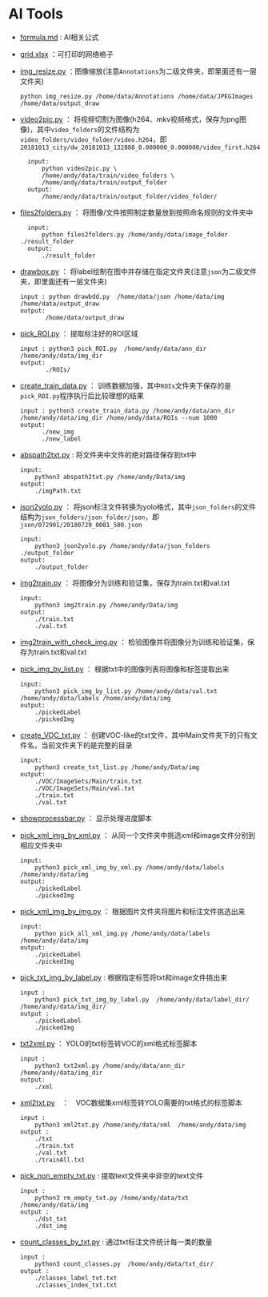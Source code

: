 # AI Tools
- [formula.md](./formula.md) : AI相关公式
- [grid.xlsx](./grid.xlsx) ：可打印的网络格子
- [img_resize.py](./img_resize.py) ：图像缩放(注意`Annotations`为二级文件夹，即里面还有一层文件夹)       
    ```shell
    python img_resize.py /home/data/Annotations /home/data/JPEGImages /home/data/output_draw
    ```
- [video2pic.py](./video2pic.py) ： 将视频切割为图像(h264、mkv视频格式，保存为png图像)，其中`video_folders`的文件结构为`video_folders/video_folder/video.h264`，即`20181013_city/dw_20181013_132808_0.000000_0.000000/video_first.h264`
  ```shell
    input: 
        python video2pic.py \
        /home/andy/data/train/video_folders \
        /home/andy/data/train/output_folder
    output: 
        /home/andy/data/train/output_folder/video_folder/
    ```
- [files2folders.py](./files2folders.py) ： 将图像/文件按照制定数量放到按照命名规则的文件夹中
  ```shell
    input: 
        python files2folders.py /home/andy/data/image_folder ./result_folder
    output: 
        ./result_folder
    ```
- [drawbox.py](./drawbox.py) ： 将label绘制在图中并存储在指定文件夹(注意`json`为二级文件夹，即里面还有一层文件夹)      
  ```shell
  input : python drawbdd.py  /home/data/json /home/data/img /home/data/output_draw
  output:
	     /home/data/output_draw
  ```
- [pick_ROI.py](./pick_ROI.py) ： 提取标注好的ROI区域
  ```shell
  input : python3 pick_ROI.py  /home/andy/data/ann_dir  /home/andy/data/img_dir
  output:
	     ./ROIs/
  ```
- [create_train_data.py](./create_train_data.py) ： 训练数据加强，其中`ROIs`文件夹下保存的是`pick_ROI.py`程序执行后比较理想的结果
  ```shell
  input : python3 create_train_data.py /home/andy/data/ann_dir /home/andy/data/img_dir /home/andy/data/ROIs --num 1000
  output:  
        ./new_img
        ./new_label
  ```
- [abspath2txt.py](./abspath2txt.py) : 将文件夹中文件的绝对路径保存到txt中
    ```shell
    input: 
        python3 abspath2txt.py /home/andy/Data/img
    output: 
        ./imgPath.txt
    ```
- [json2yolo.py](./json2yolo.py) ： 将json标注文件转换为yolo格式，其中`json_folders`的文件结构为`json_folders/json_folder/json`，即`json/072901/20180729_0001_500.json`
    ```shell
    input: 
        python3 json2yolo.py /home/andy/data/json_folders ./output_folder
    output: 
        ./output_folder
    ```
- [img2train.py](./img2train.py) ： 将图像分为训练和验证集，保存为train.txt和val.txt
    ```shell
    input: 
        python3 img2train.py /home/andy/Data/img
    output: 
        ./train.txt
        ./val.txt
    ```
- [img2train_with_check_img.py](./img2train_with_check_img.py) ： 检验图像并将图像分为训练和验证集，保存为train.txt和val.txt

- [pick_img_by_list.py](./pick_img_by_list.py) ： 根据txt中的图像列表将图像和标签提取出来
    ```shell
    input: 
        python3 pick_img_by_list.py /home/andy/data/val.txt /home/andy/data/labels /home/andy/data/img
    output: 
        ./pickedLabel
        ./pickedImg
    ```
- [create_VOC_txt.py](./create_VOC_txt.py) ： 创建VOC-like的txt文件，其中Main文件夹下的只有文件名，当前文件夹下的是完整的目录
    ```shell
    input: 
        python3 create_txt_list.py /home/andy/Data/img
    output: 
        ./VOC/ImageSets/Main/train.txt
        ./VOC/ImageSets/Main/val.txt
        ./train.txt
        ./val.txt
    ```
- [showprocessbar.py](./showprocessbar.py) ： 显示处理进度脚本
- [pick_xml_img_by_xml.py](./pick_xml_img_by_xml.py) ： 从同一个文件夹中挑选xml和image文件分别到相应文件夹中
    ```shell
    input: 
        python3 pick_xml_img_by_xml.py /home/andy/data/labels /home/andy/data/img 
    output:    
        ./pickedLabel
        ./pickedImg
    ```
- [pick_xml_img_by_img.py](./pick_xml_img_by_img.py) ： 根据图片文件夹将图片和标注文件挑选出来
    ```shell
    input: 
        python pick_all_xml_img.py /home/andy/data/labels /home/andy/data/img
    output:    
        ./pickedLabel
        ./pickedImg
    ```
- [pick_txt_img_by_label.py](./pick_txt_img_by_label.py) : 根据指定标签将txt和image文件挑出来
    ```shell
    input : 
        python3 pick_txt_img_by_label.py  /home/andy/data/label_dir/  /home/andy/data/img_dir/ 
    output : 
        ./pickedLabel
        ./pickedImg
    ```
- [txt2xml.py](./txt2xml.py) ： YOLO的txt标签转VOC的xml格式标签脚本
    ```shell
    input : 
        python3 txt2xml.py /home/andy/data/ann_dir /home/andy/data/img_dir
    output:
        ./xml
    ```
- [xml2txt.py](./xml2txt.py)　：　VOC数据集xml标签转YOLO需要的txt格式的标签脚本
    ```shell
    input : 
        python3 xml2txt.py /home/andy/data/xml  /home/andy/data/img
    output :
        ./txt
        ./train.txt
        ./val.txt
        ./trainAll.txt
    ```

- [pick_non_empty_txt.py](./pick_non_empty_txt.py) : 提取text文件夹中非空的text文件
    ```shell
    input : 
        python3 rm_empty_txt.py /home/andy/data/txt  /home/andy/data/img
    output :
        ./dst_txt
        ./dst_img
    ```
- [count_classes_by_txt.py](./count_classes_by_txt.py) : 通过txt标注文件统计每一类的数量
    ```shell
    input : 
        python3 count_classes.py  /home/andy/data/txt_dir/
    output :
        ./classes_label_txt.txt
        ./classes_index_txt.txt
    ```
